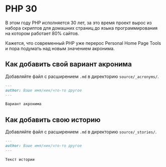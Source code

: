 # PHP 30

В этом году PHP исполняется 30 лет, за это время проект вырос из набора скриптов для домашних страниц до языка
программирования на котором работает 80% сайтов.

Кажется, что современный PHP уже перерос Personal Home Page Tools и пора подумать над новым значением
акронима.

## Как добавить свой вариант акронима

Добавляйте файл с расширением `.md` в директорию `source/_acronyms/`.

```md
---
author: Ваше имя/ник/что-то другое
---

Вариант акронима
```

## Как добавить свою историю

Добавляйте файл с расширением `.md` в директорию `source/_stories/`.

```md
---
author: Ваше имя/ник/что-то другое
---

Текст истории
```